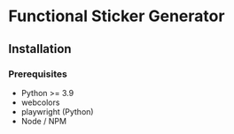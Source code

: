 # Functional Sticker Generator

## Installation

### Prerequisites

- Python >= 3.9
- webcolors 
- playwright (Python)
- Node / NPM
